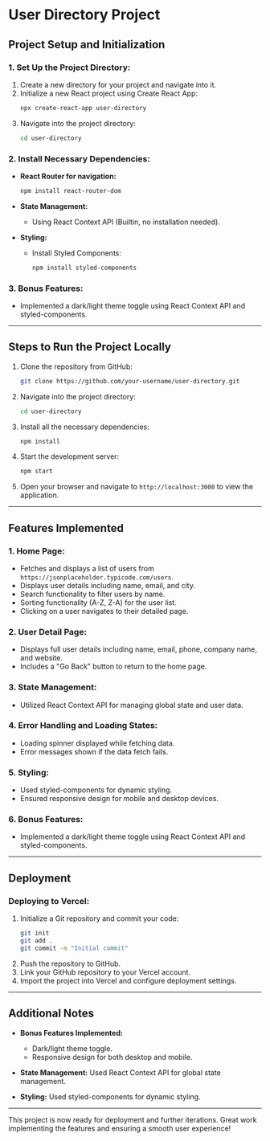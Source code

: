 # User Directory Project

## Project Setup and Initialization

### 1. Set Up the Project Directory:
1. Create a new directory for your project and navigate into it.
2. Initialize a new React project using Create React App:
   ```bash
   npx create-react-app user-directory
   ```
3. Navigate into the project directory:
   ```bash
   cd user-directory
   ```

### 2. Install Necessary Dependencies:
- **React Router for navigation:**
   ```bash
   npm install react-router-dom
   ```

- **State Management:**
   - Using React Context API (Builtin, no installation needed).

- **Styling:**
   - Install Styled Components:
     ```bash
     npm install styled-components
     ```

### 3. Bonus Features:
- Implemented a dark/light theme toggle using React Context API and styled-components.

---

## Steps to Run the Project Locally

1. Clone the repository from GitHub:
   ```bash
   git clone https://github.com/your-username/user-directory.git
   ```

2. Navigate into the project directory:
   ```bash
   cd user-directory
   ```

3. Install all the necessary dependencies:
   ```bash
   npm install
   ```

4. Start the development server:
   ```bash
   npm start
   ```

5. Open your browser and navigate to `http://localhost:3000` to view the application.

---

## Features Implemented

### 1. Home Page:
- Fetches and displays a list of users from `https://jsonplaceholder.typicode.com/users`.
- Displays user details including name, email, and city.
- Search functionality to filter users by name.
- Sorting functionality (A-Z, Z-A) for the user list.
- Clicking on a user navigates to their detailed page.

### 2. User Detail Page:
- Displays full user details including name, email, phone, company name, and website.
- Includes a "Go Back" button to return to the home page.

### 3. State Management:
- Utilized React Context API for managing global state and user data.

### 4. Error Handling and Loading States:
- Loading spinner displayed while fetching data.
- Error messages shown if the data fetch fails.

### 5. Styling:
- Used styled-components for dynamic styling.
- Ensured responsive design for mobile and desktop devices.

### 6. Bonus Features:
- Implemented a dark/light theme toggle using React Context API and styled-components.

---

## Deployment

### Deploying to Vercel:
1. Initialize a Git repository and commit your code:
   ```bash
   git init
   git add .
   git commit -m "Initial commit"
   ```
2. Push the repository to GitHub.
3. Link your GitHub repository to your Vercel account.
4. Import the project into Vercel and configure deployment settings.

---

## Additional Notes
- **Bonus Features Implemented:**
  - Dark/light theme toggle.
  - Responsive design for both desktop and mobile.

- **State Management:** Used React Context API for global state management.

- **Styling:** Used styled-components for dynamic styling.

---

This project is now ready for deployment and further iterations. Great work implementing the features and ensuring a smooth user experience!

